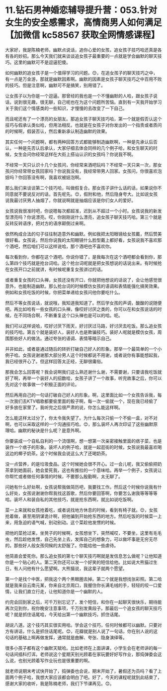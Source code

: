 # 11.钻石男神婚恋辅导提升营：053.针对女生的安全感需求，高情商男人如何满足【加微信 kc58567 获取全网情感课程】

大家好，我是陈楠老师，幽默点说话，追你心爱的女孩，追女孩子技巧哈还真是各有各的妙招。那么今天我们就来谈谈追女孩子最重要的一点就是学会幽默的聊天技巧。这里的幽默可不是逗逼犯傻。

如何幽默的追女孩子是一个值得学习的问题。😊，在追女孩子的聊天技巧之中，有一点是万金游，那就是幽默因素啊。幽默的因素是女孩子聊天技巧之中百用不败的技巧。但是注意啊，幽默可不是搞笑，别用错了。

让女孩子以为你是一个逗逼。那曾经的我也是一个不懂幽默的人哈，跟女孩子说话，说到很无趣，很无聊，自己呢也在为这个问题所苦恼。直到有一天我开始学习关于我们这个情感类的一些知识，才慢慢的去改变了一下自己。

而且呢还有了一个漂亮的女朋友。那追女孩子聊天技巧哈，第一个就是假否认这个技巧与假承认类似哈，但用法相反。也就是在女孩子对你发出的一个指责或者质问的时候啊，假装否认，然后重新承认制造幽默的效果。

其实任何一个问题啊，都有两种回答方式都能够制造幽默啊，一种是先承认后否认，一种是先否认后承认，大家仔细去体会同样的几个例子哈，和女生聊天的时候，女生会问你经常这样在大街上搭讪认识的女孩吗？你说我不啊。

不经常一天只认识十几个女孩问，你经常来酒吧玩吗？不经常一天只来一次，那女孩问你经常带女孩回家吗？你说我没有，我经常带男人回家。女孩问，你很喜欢泡妞吗？你回答没有啊，我喜欢被妞泡啊。

那么我们来谈谈第二个技巧哈，叫做假复合。那女孩子讲什么话的话，如果说你不同意就不要说反对的话，首先呢先。😊，假附和他，然后隐身夸大。比如说女孩说我最讨厌男人抽烟了，你就说啊就是抽烟应该是你们女人的爱好。

女孩说我很准时吧，你说嗯每次都超准，迟到从不超过一个小时。女孩说我的新发型漂亮吗？你说漂亮。哎，你刚刚说什么漂亮，追女孩子聊天技巧哈。第三个就是反转反转语序，把对方的语序颠倒过来啊。

依然构成合法的句子往往制造意外和幽默。例如我把太阳眼镜给女孩戴，然后赞美很好看。女孩说，然后你说我的太阳眼镜什么脸型戴上都好看，女孩说我不喜欢那个酒吧，然后咱们可以这样说哈，那个酒吧也不喜欢你。

每次看到你，你都在这个酒吧。你说你错了，是我每次在这个酒吧都会看到你，那么第四个技巧就是抢台词哈。这个抢台词呢就是把女孩想说的话说出来。有时候抢在女孩开口之前就讲，有时候呢重复女孩讲过的话。

或者重复女孩的口头禅，女孩还没有开口，你就把他想说的话说了，会让他感觉很意外，也能制造幽默。那么抢台词的时候模仿女孩的语调和表情能强化搞笑效果。例如和女孩吃饭的时候，你把菜单递给女孩问他你要吃什么。

然后不等女孩说话，就说哦，我知道我知道了。然后学女孩的声调，酸酸的说随便吧。再比如哈有一些女孩的口头禅，像哎好讨厌之类的，你可以在和女孩说话的时候，在不同场合啊，不断重复这个口头禅也是可以的哈。呃。

我们可以这样说哈，哎好讨厌下雨天，好讨厌过马路，好讨厌去吃饭。那么追女孩的技巧哈。第五个就是装好人，装好人也是欺骗技巧。装好人呢就是模仿女孩，周围那些好人的做法。通过夸张的语调、表情等暗示自己。

并非如此，或者是通过随后的转折打破自己好人的形象。那举一个最简单的一个小例子哈。女孩说谢谢那大部分男人这个时候都说不用谢，或者说你有事能想起我，我已经很开心了。但这样回答太正经，无聊很庸俗。

那我会怎么回答呢？我会说啊我们这么熟还谢什么谢，不需要谢，只要请我吃饭就好了啊，再举一个装好人的招数哈，女孩子讲了一个故事，听完故事之后，你可以先对这个故事做一个积极正面的评论。

然后再用自己的一句话打破自己好人的形象。啊，这里面比如一个女孩告诉我，每一次我们去KTV唱歌都要偷里面的骰子啊，每一次一偷就一个，现在我已经偷了好多放在家里了。我听完之后很严肃的说，你怎么能这样啊。

怎么能这样太过分了，你太令我失望了。为什么每次只偷一个不偷一盒，对不对啊，也可以采取这样的一个沟通技巧哈。😊，那么装坏人再次印证了这些幽默原理哈。幽默的秘诀是什么呢？是意外啊。

你要装成一个自私自利的一个流氓啊，想一想第一次亲密接触里面的痞子菜，也是装作一个痞子的形象。装坏人的例子哈，就是一起逛街的时候，女孩说我最喜欢喝这边的椰子奶茶。这个时候我会说这么大了还喝奶茶。

没一点营养，的是垃圾食品。这个时候她会很不开心。过一会儿呢，我又偷偷把奶茶拿到她面前，她会爱死我，这也有推拉的一个意味哈。再举一个例子，女孩说让你帮忙或者做任何事情的时候，不要那么殷勤啊，太无聊了。

问她有什么好处啊，女孩说帮我做简历吧，我要找工作。然后这个时候你说我有什么好处，女孩说谢谢你帮我找这首歌，然后你要回答啊，你要怎么谢我等等等等哈。装坏人和装自私的其他技巧，就是抢东西啊，就比如说吃饭啊。

菜一上来就和女孩抢着吃，或者说找地方休息的时候，看到有椅子就。😊，女孩抢着做，甚至用阴谋诡计啊，把他骗到开始抢东西的地方。然后吃饭的时候菜一上来，用急迫的语气喊，别动别动。这个菜趁他发愣的时候。

把他的菜抢过来，坐凳子的时候啊，女孩想坐下，突然喊哎，不要坐，这里有毛毛虫，然后趁他发愣，自己先坐上去，发挥自己的想象力，可以做坏事是无穷无尽的。那些好人般女孩伺候的太舒服了。你能给他一些虐待。

他简直会爱死你。那么追女孩的第七个聊天技巧啊就是发信息怎么做呢？让他知道你是一个贴心的人。第二天你还可以发一个好笑的短信给他。比如说大熊猫过生日，有人问他有什么愿望啊。大熊猫说，我这辈子就两个愿望。

第一个是找个中医，把我这个两个黑眼圈去掉。第二个就是我想找张彩照。第二哈就是我来自云南元某，你来自北京周口，我握住你长满毛绒的手，轻轻的咬一口爱情，让我们直立行走，让他知道你是一个幽默的人。

约完会回到家之后，可千万别忘记了，发个短信，和你在一起聊天很快乐，期待能再次见到你，祝你晚安注意事项，千万别发黄段子。那最后一个追女孩的聊天技巧呢？就是抓住话尾哈，今天给出第一个幽默技巧，抓住话尾。

胡说八道。这个技巧其实很实用哈。学会这个技巧，任何时候都可以幽默。只要对方有讲话，什么是抓住话尾呢。😊，花瓣就是别人说了一句话，你在别人说的这句话的基础上啊再做发挥，通常就是曲解、夸张、隐身演绎等。

很多小孩子都有这个幽默天赋哈。比如老师在上面讲课，小学生会在老师讲的每一句话间插科打诨。老师说这个星期天别光顾着在家玩要好好写作业，那捣弹委会这么说，也别光顾着写作业玩也是很重要的啊。

就老师说期末考试快开始了，捣弹委也会说，期末开始了，暑假还为员吗？看了上面两个例子哈，我想大家应该都会明白了吧。好了，今天的课程呢就到此结束了，感谢大家的收听，我是陈楠老师，我们下节课再见。😊。


